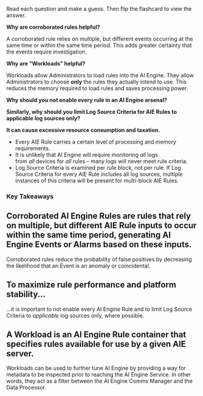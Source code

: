 
Read each question and make a guess. Then flip the flashcard to view the answer.

**Why are corroborated rules helpful?**

A corroborated rule relies on multiple, but different events occurring at the same time or within the same time period. This adds greater certainty that the events require investigation.




**Why are "Workloads" helpful?**

Workloads allow Administrators to load rules into the AI Engine. They allow Administrators to choose **only** the rules they actually intend to use. This reduces the memory required to load rules and saves processing power.




**Why should you not enable every rule in an AI Engine arsenal?**   
  
**Similarly, why should you limit Log Source Criteria for AIE Rules to applicable log sources only?**


**It can cause excessive resource consumption and taxation.**

- Every AIE Rule carries a certain level of processing and memory requirements.
- It is unlikely that AI Engine will require monitoring _all_ logs from _all_ devices for _all_ rules – many logs will never meet rule criteria. 
- Log Source Criteria is examined per rule block, not per rule. If Log Source Criteria for every AIE Rule includes all log sources, multiple instances of this criteria will be present for multi-block AIE Rules.


### Key Takeaways

## Corroborated AI Engine Rules are rules that rely on multiple, but different AIE Rule inputs to occur within the same time period, generating AI Engine Events or Alarms based on these inputs.

Corroborated rules reduce the probability of false positives by decreasing the likelihood that an Event is an anomaly or coincidental.


## To maximize rule performance and platform stability...

...it is important to not enable every AI Engine Rule and to limit Log Source Criteria to _applicable_ log sources only, where possible.


## A Workload is an AI Engine Rule container that specifies rules available for use by a given AIE server.

Workloads can be used to further tune AI Engine by providing a way for metadata to be inspected prior to reaching the AI Engine Service. In other words, they act as a filter between the AI Engine Comms Manager and the Data Processor.